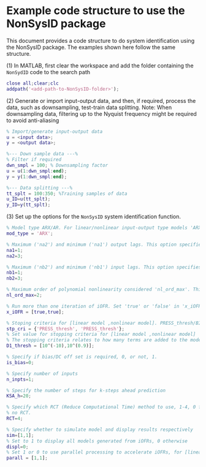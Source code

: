 # Example code structure to use the NonSysID package
This document provides a code structure to do system identification using the NonSysID package. The examples shown here follow the same structure.

(1) In MATLAB, first clear the workspace and add the folder containing the `NonSydID` code to the search path

```matlab
close all;clear;clc
addpath('<add-path-to-NonSysID-folder>');
```

(2) Generate or import input-output data, and then, if required, process the data, such as downsampling, test-train data splitting. 
Note: When downsampling data, filtering up to the Nyquist frequency might be required to avoid anti-aliasing 

```matlab
% Import/generate input-output data
u = <input data>;
y = <output data>;

%--- Down sample data ---%
% Filter if required
dwn_smpl = 100; % Downsampling factor
u = u(1:dwn_smpl:end);
y = y(1:dwn_smpl:end);

%--- Data splitting ---%
tt_splt = 100:350; %Training samples of data
u_ID=u(tt_splt);
y_ID=y(tt_splt);
```

(3) Set up the options for the `NonSysID` system identification function. 

```matlab
% Model type ARX/AR. For linear/nonlinear input-output type models 'ARX', otherwise for linear/nonlinear autoregressive models use 'AR'
mod_type = 'ARX';

% Maximum ('na2') and minimum ('na1') output lags. This option specifies that the lagged-output terms (past outputs considered) will be between y(t-na1) upto y(t-na2)
na1=1;
na2=3;

% Maximum ('nb2') and minimum ('nb1') input lags. This option specifies that the lagged-input terms (past inputs considered) will be between u(t-nb1) upto u(t-nb2)
nb1=1;
nb2=3;

% Maximum order of polynomial nonlinearity considered 'nl_ord_max'. This sets the degree of polynomial nonlinearity; nl_ord_max=1 means linear.  
nl_ord_max=2;

% Run more than one iteration of iOFR. Set 'true' or 'false' in 'x_iOFR(1)' for the linear model and 'x_iOFR(2)' for the nonlinear model. Generally, one iteration of iOFR is enough. If set 'true', the algorithm will automatically stop when a convergence to a certain model is reached. 
x_iOFR = [true,true];

% Stoping criteria for [linear model ,nonlinear model]. PRESS_thresh/BIC_thresh
stp_cri = {'PRESS_thresh', 'PRESS_thresh'};
% Set value for stopping criteria for [linear model ,nonlinear model]
% The stopping criteria relates to how many terms are added to the model
D1_thresh = [10^(-10),10^(0.9)];

% Specify if bias/DC off set is required, 0, or not, 1.
is_bias=0;

% Specify number of inputs
n_inpts=1;

% Specify the number of steps for k-steps ahead prediction
KSA_h=20;

% Specify which RCT (Reduce Computational Time) method to use, 1-4, 0 for
% no RCT.
RCT=4;

% Specify whether to simulate model and display results respectively
sim=[1,1];
% Set to 1 to display all models generated from iOFRs, 0 otherwise
displ=0;
% Set 1 or 0 to use parallel processing to accelerate iOFRs, for [linear model ,nonlinear model]
parall = [1,1];
```

